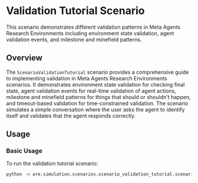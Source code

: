 # Validation Tutorial Scenario

This scenario demonstrates different validation patterns in Meta Agents Research Environments including environment state validation, agent validation events, and milestone and minefield patterns.

## Overview

The `ScenarioValidationTutorial` scenario provides a comprehensive guide to implementing validation in Meta Agents Research Environments scenarios. It demonstrates environment state validation for checking final state, agent validation events for real-time validation of agent actions, milestone and minefield patterns for things that should or shouldn't happen, and timeout-based validation for time-constrained validation. The scenario simulates a simple conversation where the user asks the agent to identify itself and validates that the agent responds correctly.

## Usage

### Basic Usage

To run the validation tutorial scenario:

```bash
python -m are.simulation.scenarios.scenario_validation_tutorial.scenario
```
